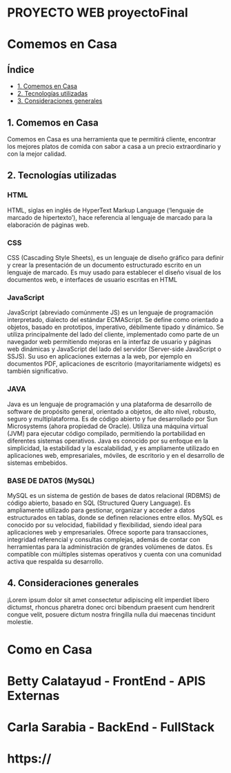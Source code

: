 # PROYECTO WEB proyectoFinal
# Comemos en Casa

## Índice

- [1. Comemos en Casa](#1-comemos-en-casa)
- [2. Tecnologías utilizadas](#3-tecnologías-utilizadas)
- [3. Consideraciones generales](#4-consideraciones-generales)

## 1. Comemos en Casa

Comemos en Casa es una herramienta que te permitirá cliente, encontrar los mejores platos de comida con sabor a casa a un precio extraordinario y con la mejor calidad.

## 2. Tecnologías utilizadas

### HTML

HTML, siglas en inglés de HyperText Markup Language (‘lenguaje de marcado de hipertexto’), hace referencia al lenguaje de marcado para la elaboración de páginas web.

### CSS

CSS (Cascading Style Sheets), es un lenguaje de diseño gráfico para definir y crear la presentación de un documento estructurado escrito en un lenguaje de marcado.​ Es muy usado para establecer el diseño visual de los documentos web, e interfaces de usuario escritas en HTML

### JavaScript

JavaScript (abreviado comúnmente JS) es un lenguaje de programación interpretado, dialecto del estándar ECMAScript. Se define como orientado a objetos, basado en prototipos, imperativo, débilmente tipado y dinámico. Se utiliza principalmente del lado del cliente, implementado como parte de un navegador web permitiendo mejoras en la interfaz de usuario y páginas web dinámicas​ y JavaScript del lado del servidor (Server-side JavaScript o SSJS). Su uso en aplicaciones externas a la web, por ejemplo en documentos PDF, aplicaciones de escritorio (mayoritariamente widgets) es también significativo.

### JAVA

Java es un lenguaje de programación y una plataforma de desarrollo de software de propósito general, orientado a objetos, de alto nivel, robusto, seguro y multiplataforma. Es de código abierto y fue desarrollado por Sun Microsystems (ahora propiedad de Oracle). Utiliza una máquina virtual (JVM) para ejecutar código compilado, permitiendo la portabilidad en diferentes sistemas operativos. Java es conocido por su enfoque en la simplicidad, la estabilidad y la escalabilidad, y es ampliamente utilizado en aplicaciones web, empresariales, móviles, de escritorio y en el desarrollo de sistemas embebidos.

### BASE DE DATOS (MySQL)

MySQL es un sistema de gestión de bases de datos relacional (RDBMS) de código abierto, basado en SQL (Structured Query Language). Es ampliamente utilizado para gestionar, organizar y acceder a datos estructurados en tablas, donde se definen relaciones entre ellos. MySQL es conocido por su velocidad, fiabilidad y flexibilidad, siendo ideal para aplicaciones web y empresariales. Ofrece soporte para transacciones, integridad referencial y consultas complejas, además de contar con herramientas para la administración de grandes volúmenes de datos. Es compatible con múltiples sistemas operativos y cuenta con una comunidad activa que respalda su desarrollo.

## 4. Consideraciones generales

¡Lorem ipsum dolor sit amet consectetur adipiscing elit imperdiet libero dictumst, rhoncus pharetra donec orci bibendum praesent cum hendrerit congue velit, posuere dictum nostra fringilla nulla dui maecenas tincidunt molestie.



# Como en Casa
# Betty Calatayud - FrontEnd - APIS Externas
# Carla Sarabia - BackEnd - FullStack

# https://

